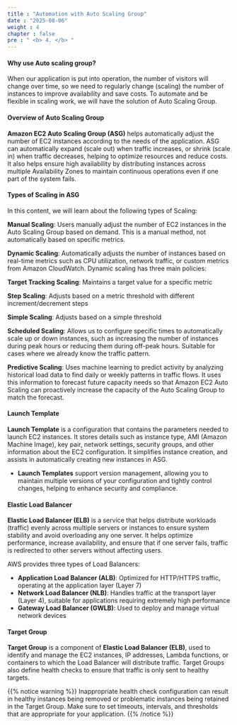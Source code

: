 ```yaml
---
title : "Automation with Auto Scaling Group"
date : "2025-08-06"
weight : 4
chapter : false
pre : " <b> 4. </b> "
---
```


#### Why use Auto scaling group?

When our application is put into operation, the number of visitors will change over time, so we need to regularly change (scaling) the number of instances to improve availability and save costs. To automate and be flexible in scaling work, we will have the solution of Auto Scaling Group.

#### Overview of **Auto Scaling Group**

**Amazon EC2 Auto Scaling Group (ASG)** helps automatically adjust the number of EC2 instances according to the needs of the application. ASG can automatically expand (scale out) when traffic increases, or shrink (scale in) when traffic decreases, helping to optimize resources and reduce costs. It also helps ensure high availability by distributing instances across multiple Availability Zones to maintain continuous operations even if one part of the system fails.

#### Types of Scaling in ASG

In this content, we will learn about the following types of Scaling:

**Manual Scaling**: Users manually adjust the number of EC2 instances in the Auto Scaling Group based on demand. This is a manual method, not automatically based on specific metrics.

**Dynamic Scaling**: Automatically adjusts the number of instances based on real-time metrics such as CPU utilization, network traffic, or custom metrics from Amazon CloudWatch. Dynamic scaling has three main policies:

**Target Tracking Scaling**: Maintains a target value for a specific metric

**Step Scaling**: Adjusts based on a metric threshold with different increment/decrement steps

**Simple Scaling**: Adjusts based on a simple threshold

**Scheduled Scaling**: Allows us to configure specific times to automatically scale up or down instances, such as increasing the number of instances during peak hours or reducing them during off-peak hours. Suitable for cases where we already know the traffic pattern.

**Predictive Scaling**: Uses machine learning to predict activity by analyzing historical load data to find daily or weekly patterns in traffic flows. It uses this information to forecast future capacity needs so that Amazon EC2 Auto Scaling can proactively increase the capacity of the Auto Scaling Group to match the forecast.

#### Launch Template
**Launch Template** is a configuration that contains the parameters needed to launch EC2 instances. It stores details such as instance type, AMI (Amazon Machine Image), key pair, network settings, security groups, and other information about the EC2 configuration. It simplifies instance creation, and assists in automatically creating new instances in ASG.

- **Launch Templates** support version management, allowing you to maintain multiple versions of your configuration and tightly control changes, helping to enhance security and compliance.

#### Elastic Load Balancer
**Elastic Load Balancer (ELB)** is a service that helps distribute workloads (traffic) evenly across multiple servers or instances to ensure system stability and avoid overloading any one server. It helps optimize performance, increase availability, and ensure that if one server fails, traffic is redirected to other servers without affecting users.

AWS provides three types of Load Balancers:

- **Application Load Balancer (ALB)**: Optimized for HTTP/HTTPS traffic, operating at the application layer (Layer 7)
- **Network Load Balancer (NLB)**: Handles traffic at the transport layer (Layer 4), suitable for applications requiring extremely high performance
- **Gateway Load Balancer (GWLB)**: Used to deploy and manage virtual network devices
#### Target Group
**Target Group** is a component of **Elastic Load Balancer (ELB)**, used to identify and manage the EC2 instances, IP addresses, Lambda functions, or containers to which the Load Balancer will distribute traffic. Target Groups also define health checks to ensure that traffic is only sent to healthy targets.

{{% notice warning %}}
Inappropriate health check configuration can result in healthy instances being removed or problematic instances being retained in the Target Group. Make sure to set timeouts, intervals, and thresholds that are appropriate for your application.
{{% /notice %}}